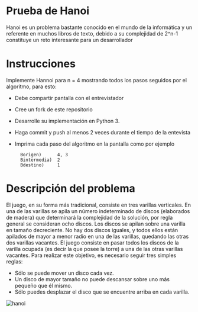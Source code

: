 # Prueba de Hanoi

Hanoi es un problema bastante conocido en el mundo de la informática y un referente en muchos libros de texto, debido a su complejidad de 2^n-1 constituye un reto interesante para un desarrollador

# Instrucciones

Implemente Hannoi para n = 4 mostrando todos los pasos seguidos por el algoritmo, para esto:

* Debe compartir pantalla con el entrevistador
* Cree un fork de este repositorio
* Desarrolle su implementación en Python 3.
* Haga commit y push al menos 2 veces durante el tiempo de la entevista
* Imprima cada paso del algoritmo en la pantalla como por ejemplo

        Borigen)      4, 3
        Bintermedia)  2
        Bdestino)     1



# Descripción del problema

El juego, en su forma más tradicional, consiste en tres varillas verticales. En una de las varillas se apila un número indeterminado de discos (elaborados de madera) que determinará la complejidad de la solución, por regla general se consideran ocho discos. Los discos se apilan sobre una varilla en tamaño decreciente. No hay dos discos iguales, y todos ellos están apilados de mayor a menor radio en una de las varillas, quedando las otras dos varillas vacantes. El juego consiste en pasar todos los discos de la varilla ocupada (es decir la que posee la torre) a una de las otras varillas vacantes. Para realizar este objetivo, es necesario seguir tres simples reglas:

* Sólo se puede mover un disco cada vez.
* Un disco de mayor tamaño no puede descansar sobre uno más pequeño que él mismo.
* Sólo puedes desplazar el disco que se encuentre arriba en cada varilla.

![hanoi](https://upload.wikimedia.org/wikipedia/commons/6/60/Tower_of_Hanoi_4.gif)
